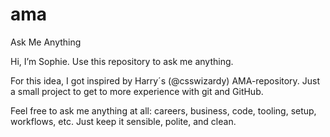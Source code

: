 # ama
Ask Me Anything

Hi, I’m Sophie. Use this repository to ask me anything.

For this idea, I got inspired by Harry´s (@csswizardy) AMA-repository. Just a small project to get to more experience with git and GitHub. 

Feel free to ask me anything at all: careers, business, code, tooling, setup, workflows, etc. Just keep it sensible, polite, and clean.
